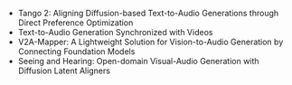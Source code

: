- Tango 2: Aligning Diffusion-based Text-to-Audio Generations through Direct Preference Optimization
- Text-to-Audio Generation Synchronized with Videos
- V2A-Mapper: A Lightweight Solution for Vision-to-Audio Generation by Connecting Foundation Models
- Seeing and Hearing: Open-domain Visual-Audio Generation with Diffusion Latent Aligners
